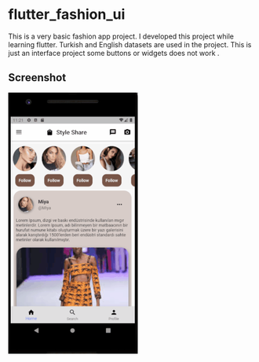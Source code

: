 # flutter_fashion_ui

This is a very basic fashion app project.
I developed this project while learning flutter.
Turkish and English datasets are used in the project.
This is just an interface project some buttons or widgets does not work .

## Screenshot

![Alt Text](https://github.com/kubilaybzk/flutter_fashion_ui/blob/main/Animation.gif?raw=true)
